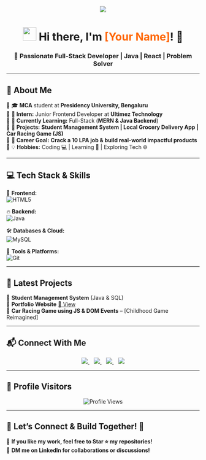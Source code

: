 <!-- WELCOME BANNER -->
<p align="center">
  <img src="https://readme-typing-svg.herokuapp.com?color=F79A3E&size=25&center=true&vCenter=true&width=600&lines=Welcome+to+My+GitHub+Profile!;Full-Stack+Developer+%7C+Java+%7C+React;Building+Innovative+Tech+Projects;Always+Learning+New+Technologies!+🚀" />
</p>

<h1 align="center">
  <img src="https://media.giphy.com/media/hvRJCLFzcasrR4ia7z/giphy.gif" width="35">
  Hi there, I'm <span style="color:#ff6600;">[Your Name]</span>! 👋
</h1>
<h3 align="center">🚀 Passionate Full-Stack Developer | Java | React | Problem Solver</h3>

---

## 🚀 **About Me**
🔹 🎓 **MCA** student at **Presidency University, Bengaluru**  
🔹 💼 **Intern:** Junior Frontend Developer at **Ultimez Technology**  
🔹 🌱 **Currently Learning:** Full-Stack (**MERN & Java Backend**)  
🔹 🔭 **Projects:** **Student Management System | Local Grocery Delivery App | Car Racing Game (JS)**  
🔹 🚀 **Career Goal:** **Crack a 10 LPA job & build real-world impactful products**  
🔹 💡 **Hobbies:** Coding 💻 | Learning 📖 | Exploring Tech 🌐  

---

## 💻 **Tech Stack & Skills**
🎨 **Frontend:**  
![HTML5](https://skillicons.dev/icons?i=html,css,js,tailwind,bootstrap)  

🔥 **Backend:**  
![Java](https://skillicons.dev/icons?i=java,php)  

🛠️ **Databases & Cloud:**  
![MySQL](https://skillicons.dev/icons?i=mysql)  

🔧 **Tools & Platforms:**  
![Git](https://skillicons.dev/icons?i=github,figma,vscode,linux)  

---

## 🎯 **Latest Projects**
🚀 **Student Management System** (Java & SQL)  
🚀 **Portfolio Website** [🔗 View](https://your-portfolio-url.vercel.app/)  
🚗 **Car Racing Game using JS & DOM Events** – [Childhood Game Reimagined]  

---

## 📬 **Connect With Me**
<p align="center">
  <a href="https://linkedin.com/in/your-linkedin-id/" target="_blank">
    <img src="https://img.shields.io/badge/LinkedIn-%230077B5.svg?&style=for-the-badge&logo=linkedin&logoColor=white" />
  </a>&nbsp;&nbsp;
  
  <a href="mailto:your-email@gmail.com" target="_blank">
    <img src="https://img.shields.io/badge/Email-D14836?style=for-the-badge&logo=gmail&logoColor=white" />
  </a>&nbsp;&nbsp;

  <a href="https://github.com/your-github-username" target="_blank">
    <img src="https://img.shields.io/badge/GitHub-181717?style=for-the-badge&logo=github&logoColor=white" />
  </a>&nbsp;&nbsp;

  <a href="https://your-portfolio-link/" target="_blank">
    <img src="https://img.shields.io/badge/Portfolio-4285F4?style=for-the-badge&logo=google-chrome&logoColor=white" />
  </a>
</p>

---

## 📢 **Profile Visitors**
<p align="center">
  <img src="https://komarev.com/ghpvc/?username=your-github-username&label=Visitors&color=0e75b6&style=flat" alt="Profile Views" />
</p>

---

## 🎯 **Let’s Connect & Build Together! 🚀**
🚀 **If you like my work, feel free to Star ⭐ my repositories!**  
📩 **DM me on LinkedIn for collaborations or discussions!**  
